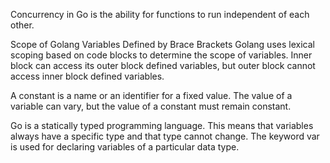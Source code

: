 Concurrency in Go is the ability for functions to run independent of each other.

Scope of Golang Variables Defined by Brace Brackets
Golang uses lexical scoping based on code blocks to determine the scope of variables. Inner block can access its outer block defined variables, but outer block cannot access inner block defined variables.



A constant is a name or an identifier for a fixed value. The value of a variable can vary, but the value of a constant must remain constant.

Go is a statically typed programming language. This means that variables always have a specific type and that type cannot change. The keyword var is used for declaring variables of a particular data type.


